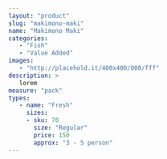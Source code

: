 ```yaml
---
layout: "product"
slug: "makimono-maki"
name: "Makimono Maki"
categories:
   - "Fish"
   - "Value Added"
images:
   - "http://placehold.it/400x400/000/fff"
description: >
   lorem
measure: "pack"
types: 
   - name: "Fresh"
     sizes: 
     - sku: 70
       size: "Regular"
       price: 150
       approx: "3 - 5 person"
---
```

